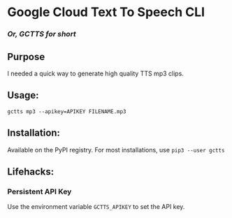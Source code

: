 # Google Cloud Text To Speech CLI
### _Or, GCTTS for short_

## Purpose
I needed a quick way to generate high quality TTS mp3 clips.

## Usage:
    gctts mp3 --apikey=APIKEY FILENAME.mp3

## Installation:
Available on the PyPI registry. For most installations, use `pip3 --user gctts`

## Lifehacks:
### Persistent API Key
Use the environment variable `GCTTS_APIKEY` to set the API key.